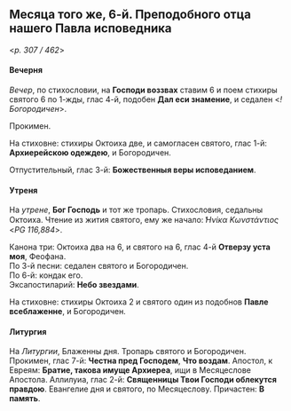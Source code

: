 
## Месяца того же, 6-й. Преподобного отца нашего Павла исповедника

<*p. 307 / 462*>

#### Вечерня

*Вечер*, по стихословии, на **Господи воззвах** ставим 6 и поем стихиры святого 6 по 1-жды, глас 4-й, 
подобен **Дал еси знамение**, и седален <*! Богородичен*>. 

Прокимен. 

На стиховне: стихиры Октоиха две, и самогласен святого, глас 1-й: **Архиерейскою одеждею**, и Богородичен.

Отпустительный, глас 3-й: **Божественныя веры исповеданием**. 

#### Утреня

На *утрене*, **Бог Господь** и тот же тропарь. Стихословия, седальны Октоиха. Чтение из жития святого, 
ему же начало: *̔Ηνίκα Κωνστάντιος* <*PG 116,884*>.   

Канона три: Октоиха два на 6, и святого на 6, глас 4-й **Отверзу уста моя**, Феофана.  
По 3-й песни: седален святого и Богородичен.    
По 6-й: кондак его.  
Эксапостиларий: **Небо звездами**.

На стиховне: стихиры Октоиха 2 и святого один из подобнов **Павле всеблаженне**, и Богородичен. 

#### Литургия

На *Литургии*, Блаженны дня. Тропарь святого и Богородичен. 
Прокимен, глас 7-й: **Честна пред Господем**, **Что воздам**.
Апостол, к Евреям: **Братие, такова имуще Архиереа**, ищи в Месяцеслове Апостола. 
Аллилуиа, глас 2-й: **Священницы Твои Господи облекутся правдою**. 
Евангелие дня и святого, по Месяцеслову. 
Причастен: **В память**. 
